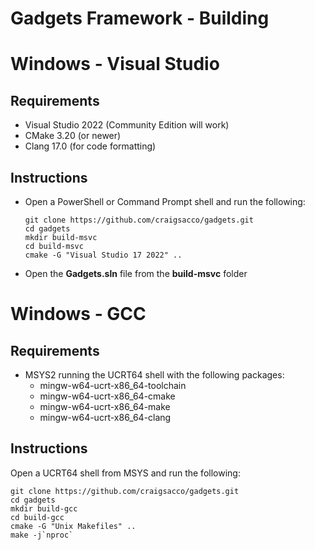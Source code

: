 # Gadgets Framework - Building

# Windows - Visual Studio

## Requirements

* Visual Studio 2022 (Community Edition will work)
* CMake 3.20 (or newer)
* Clang 17.0 (for code formatting)

## Instructions

* Open a PowerShell or Command Prompt shell and run the following:
    ```
    git clone https://github.com/craigsacco/gadgets.git
    cd gadgets
    mkdir build-msvc
    cd build-msvc
    cmake -G "Visual Studio 17 2022" ..
    ```
* Open the **Gadgets.sln** file from the **build-msvc** folder

# Windows - GCC

## Requirements

* MSYS2 running the UCRT64 shell with the following packages:
    * mingw-w64-ucrt-x86_64-toolchain
    * mingw-w64-ucrt-x86_64-cmake
    * mingw-w64-ucrt-x86_64-make
    * mingw-w64-ucrt-x86_64-clang

## Instructions

Open a UCRT64 shell from MSYS and run the following:

```
git clone https://github.com/craigsacco/gadgets.git
cd gadgets
mkdir build-gcc
cd build-gcc
cmake -G "Unix Makefiles" ..
make -j`nproc`
```
